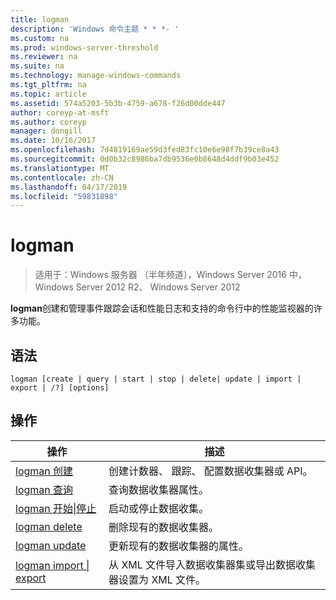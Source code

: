 ```yaml
---
title: logman
description: 'Windows 命令主题 * * *- '
ms.custom: na
ms.prod: windows-server-threshold
ms.reviewer: na
ms.suite: na
ms.technology: manage-windows-commands
ms.tgt_pltfrm: na
ms.topic: article
ms.assetid: 574a5203-5b3b-4759-a678-f26d00dde447
author: coreyp-at-msft
ms.author: coreyp
manager: dongill
ms.date: 10/16/2017
ms.openlocfilehash: 7d4819169ae59d3fed83fc10e6e98f7b39ce8a43
ms.sourcegitcommit: 0d0b32c8986ba7db9536e0b8648d4ddf9b03e452
ms.translationtype: MT
ms.contentlocale: zh-CN
ms.lasthandoff: 04/17/2019
ms.locfileid: "59831898"
---
```

# <a name="logman"></a>logman

>适用于：Windows 服务器 （半年频道），Windows Server 2016 中，Windows Server 2012 R2、 Windows Server 2012

**logman**创建和管理事件跟踪会话和性能日志和支持的命令行中的性能监视器的许多功能。
## <a name="syntax"></a>语法
```
logman [create | query | start | stop | delete| update | import | export | /?] [options]
```
## <a name="actions"></a>操作
|操作|描述|
|-----|--------|
|[logman 创建](logman-create.md)|创建计数器、 跟踪、 配置数据收集器或 API。|
|[logman 查询](logman-query.md)|查询数据收集器属性。|
|[logman 开始&#124;停止](logman-start-stop.md)|启动或停止数据收集。|
|[logman delete](logman-delete.md)|删除现有的数据收集器。|
|[logman update](logman-update.md)|更新现有的数据收集器的属性。|
|[logman import &#124; export](logman-import-export.md)|从 XML 文件导入数据收集器集或导出数据收集器设置为 XML 文件。|
